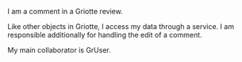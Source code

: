 I am a comment in a Griotte review.

Like other objects in Griotte, I access my data through a service.
I am responsible additionally for handling the edit of a comment.

My main collaborator is GrUser.